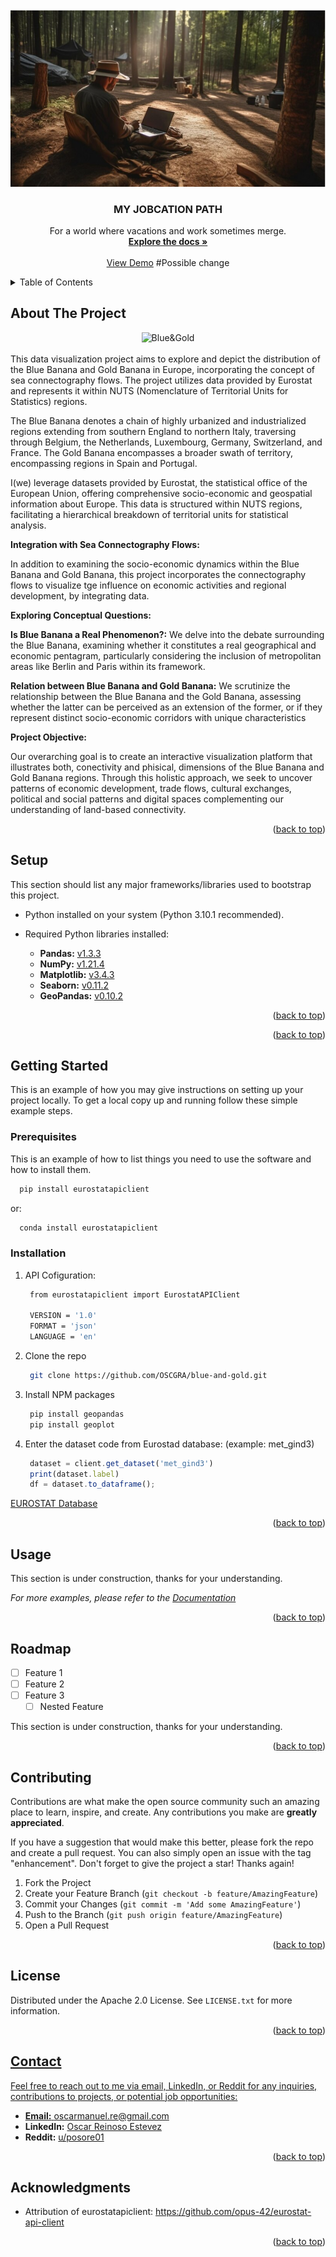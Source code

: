 <!-- PROJECT LOGO -->
<br />
<div align="center">

  <a href="https://github.com/OSCGRA/blue-and-gold">
    <img src="https://raw.githubusercontent.com/OSCGRA/my-jobcation-path/master/00_images/logo.png" alt="Logo">
  </a>

<h3 align="center">MY JOBCATION PATH</h3>

  <p align="center">
    For a world where vacations and work sometimes merge.
    <br />
    <a href="https://github.com/OSCGRA/my-jobcation-path"><strong>Explore the docs »</strong></a>
    <br />
    <br />
    <a href="https://github.com/OSCGRA/blue-and-gold/blob/main/Blue%20%26%20Gold%20(New).ipynb">View Demo</a> #Possible change
    
  </p>
</div>



<!-- TABLE OF CONTENTS -->
<details>
  <summary>Table of Contents</summary>
  <ol>
    <li>
      <a href="#about-the-project">About The Project</a>
      <ul>
        <li><a href="#setup">Setup</a></li>
      </ul>
    </li>
    <li>
      <a href="#getting-started">Getting Started</a>
      <ul>
        <li><a href="#prerequisites">Prerequisites</a></li>
        <li><a href="#installation">Installation</a></li>
      </ul>
    </li>
    <li><a href="#usage">Usage</a></li>
    <li><a href="#roadmap">Roadmap</a></li>
    <li><a href="#contributing">Contributing</a></li>
    <li><a href="#license">License</a></li>
    <li><a href="#contact">Contact</a></li>
    <li><a href="#acknowledgments">Acknowledgments</a></li>
  </ol>
</details>

<!-- ABOUT THE PROJECT -->
## About The Project


<div align="center">
  <img src="https://github.com/OSCGRA/blue-and-gold/assets/77927558/c87f6c15-edc7-496e-8b61-a523f0c9b3d3"     
   alt="Blue&Gold" width="500" height="500" class="centered-image">
</div>
<br />
This data visualization project aims to explore and depict the distribution of the Blue Banana and Gold Banana in Europe, incorporating the concept of sea connectography flows. The project utilizes data provided by Eurostat and represents it within NUTS (Nomenclature of Territorial Units for Statistics) regions.

The Blue Banana denotes a chain of highly urbanized and industrialized regions extending from southern England to northern Italy, traversing through Belgium, the Netherlands, Luxembourg, Germany, Switzerland, and France. The Gold Banana encompasses a broader swath of territory, encompassing regions in Spain and Portugal.

I(we) leverage datasets provided by Eurostat, the statistical office of the European Union, offering comprehensive socio-economic and geospatial information about Europe. This data is structured within NUTS regions, facilitating a hierarchical breakdown of territorial units for statistical analysis.

<strong>Integration with Sea Connectography Flows:</strong>

In addition to examining the socio-economic dynamics within the Blue Banana and Gold Banana, this project incorporates the connectography flows to visualize tge influence on economic activities and regional development, by integrating  data.

<strong>Exploring Conceptual Questions:</strong>

**Is Blue Banana a Real Phenomenon?:** We delve into the debate surrounding the Blue Banana, examining whether it constitutes a real geographical and economic pentagram, particularly considering the inclusion of metropolitan areas like Berlin and Paris within its framework.

**Relation between Blue Banana and Gold Banana:** We scrutinize the relationship between the Blue Banana and the Gold Banana, assessing whether the latter can be perceived as an extension of the former, or if they represent distinct socio-economic corridors with unique characteristics

<strong>Project Objective:</strong>

Our overarching goal is to create an interactive visualization platform that illustrates both, conectivity and phisical, dimensions of the Blue Banana and Gold Banana regions. Through this holistic approach, we seek to uncover patterns of economic development, trade flows, cultural exchanges, political and social patterns and digital spaces complementing our understanding of land-based connectivity.

<p align="right">(<a href="#readme-top">back to top</a>)</p>

<!-- SETUP -->
## Setup

This section should list any major frameworks/libraries used to bootstrap this project.
* Python installed on your system (Python 3.10.1 recommended).
  
* Required Python libraries installed:
    - **Pandas:** [v1.3.3](https://pandas.pydata.org/)  
    - **NumPy:** [v1.21.4](https://numpy.org/)  
    - **Matplotlib:** [v3.4.3](https://matplotlib.org/)  
    - **Seaborn:** [v0.11.2](https://seaborn.pydata.org/)  
    - **GeoPandas:** [v0.10.2](https://geopandas.org/)
 

<p align="right">(<a href="#readme-top">back to top</a>)</p>


<p align="right">(<a href="#readme-top">back to top</a>)</p>

<!-- GETTING STARTED -->
## Getting Started

This is an example of how you may give instructions on setting up your project locally.
To get a local copy up and running follow these simple example steps.

### Prerequisites

This is an example of how to list things you need to use the software and how to install them.

  ```sh
    pip install eurostatapiclient 
  ```
or:
  ```sh
    conda install eurostatapiclient 
  ```

### Installation

1. API Cofiguration:
   ```sh
    from eurostatapiclient import EurostatAPIClient
   
    VERSION = '1.0'
    FORMAT = 'json' 
    LANGUAGE = 'en'
   ```
2. Clone the repo
   ```sh
    git clone https://github.com/OSCGRA/blue-and-gold.git
   ```
3. Install NPM packages
   ```sh
    pip install geopandas
    pip install geoplot
   ```
4. Enter the dataset code from Eurostad database: (example: met_gind3)
   ```js
    dataset = client.get_dataset('met_gind3')
    print(dataset.label)
    df = dataset.to_dataframe();
   ```
<a href="https://ec.europa.eu/eurostat/web/main/data/database">EUROSTAT Database</a>

<p align="right">(<a href="#readme-top">back to top</a>)</p>



<!-- USAGE EXAMPLES -->
## Usage

This section is under construction, thanks for your understanding.

_For more examples, please refer to the [Documentation](https://example.com)_

<p align="right">(<a href="#readme-top">back to top</a>)</p>



<!-- ROADMAP -->
## Roadmap

- [ ] Feature 1
- [ ] Feature 2
- [ ] Feature 3
    - [ ] Nested Feature

This section is under construction, thanks for your understanding.

<p align="right">(<a href="#readme-top">back to top</a>)</p>


<!-- CONTRIBUTING -->
## Contributing

Contributions are what make the open source community such an amazing place to learn, inspire, and create. Any contributions you make are **greatly appreciated**.

If you have a suggestion that would make this better, please fork the repo and create a pull request. You can also simply open an issue with the tag "enhancement".
Don't forget to give the project a star! Thanks again!

1. Fork the Project
2. Create your Feature Branch (`git checkout -b feature/AmazingFeature`)
3. Commit your Changes (`git commit -m 'Add some AmazingFeature'`)
4. Push to the Branch (`git push origin feature/AmazingFeature`)
5. Open a Pull Request

<p align="right">(<a href="#readme-top">back to top</a>)</p>

<!-- LICENSE -->
## License

Distributed under the Apache 2.0 License. See `LICENSE.txt` for more information.

<p align="right">(<a href="#readme-top">back to top</a>)</p>

<a href="mailto:oscarmanuel.re@gmail.com">
  
<!-- CONTACT -->
## Contact

Feel free to reach out to me via email, LinkedIn, or Reddit for any inquiries, contributions to projects, or potential job opportunities:

- **Email:** [oscarmanuel.re@gmail.com](mailto:oscarmanuel.re@gmail.com)
- **LinkedIn:** [Oscar Reinoso Estevez](https://www.linkedin.com/in/oscar-reinoso-estevez/)
- **Reddit:** [u/posore01](https://www.reddit.com/user/posore01)

<p align="right">(<a href="#readme-top">back to top</a>)</p>


<!-- ACKNOWLEDGMENTS -->
## Acknowledgments

* Attribution of eurostatapiclient: https://github.com/opus-42/eurostat-api-client
  

<p align="right">(<a href="#readme-top">back to top</a>)</p>



<!-- MARKDOWN LINKS & IMAGES -->
<!-- https://www.markdownguide.org/basic-syntax/#reference-style-links -->
[contributors-shield]: https://img.shields.io/github/contributors/github_username/repo_name.svg?style=for-the-badge
[contributors-url]: https://github.com/github_username/repo_name/graphs/contributors
[forks-shield]: https://img.shields.io/github/forks/github_username/repo_name.svg?style=for-the-badge
[forks-url]: https://github.com/github_username/repo_name/network/members
[stars-shield]: https://img.shields.io/github/stars/github_username/repo_name.svg?style=for-the-badge
[stars-url]: https://github.com/github_username/repo_name/stargazers
[issues-shield]: https://img.shields.io/github/issues/github_username/repo_name.svg?style=for-the-badge
[issues-url]: https://github.com/github_username/repo_name/issues
[license-shield]: https://img.shields.io/github/license/github_username/repo_name.svg?style=for-the-badge
[license-url]: https://github.com/github_username/repo_name/blob/master/LICENSE.txt
[linkedin-shield]: https://img.shields.io/badge/-LinkedIn-black.svg?style=for-the-badge&logo=linkedin&colorB=555
[linkedin-url]: https://linkedin.com/in/linkedin_username
[product-screenshot]: images/screenshot.png
[Next.js]: https://img.shields.io/badge/next.js-000000?style=for-the-badge&logo=nextdotjs&logoColor=white
[Next-url]: https://nextjs.org/
[React.js]: https://img.shields.io/badge/React-20232A?style=for-the-badge&logo=react&logoColor=61DAFB
[React-url]: https://reactjs.org/
[Vue.js]: https://img.shields.io/badge/Vue.js-35495E?style=for-the-badge&logo=vuedotjs&logoColor=4FC08D
[Vue-url]: https://vuejs.org/
[Angular.io]: https://img.shields.io/badge/Angular-DD0031?style=for-the-badge&logo=angular&logoColor=white
[Angular-url]: https://angular.io/
[Svelte.dev]: https://img.shields.io/badge/Svelte-4A4A55?style=for-the-badge&logo=svelte&logoColor=FF3E00
[Svelte-url]: https://svelte.dev/
[Laravel.com]: https://img.shields.io/badge/Laravel-FF2D20?style=for-the-badge&logo=laravel&logoColor=white
[Laravel-url]: https://laravel.com
[Bootstrap.com]: https://img.shields.io/badge/Bootstrap-563D7C?style=for-the-badge&logo=bootstrap&logoColor=white
[Bootstrap-url]: https://getbootstrap.com
[JQuery.com]: https://img.shields.io/badge/jQuery-0769AD?style=for-the-badge&logo=jquery&logoColor=white
[JQuery-url]: https://jquery.com 
